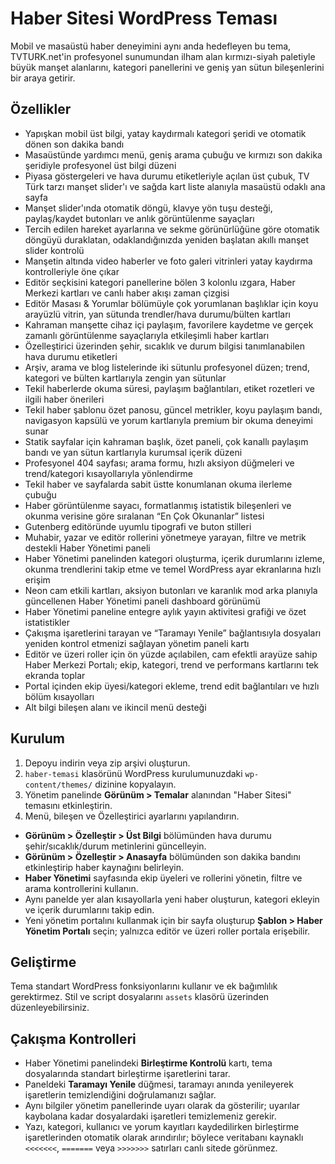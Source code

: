 # Haber Sitesi WordPress Teması

 Mobil ve masaüstü haber deneyimini aynı anda hedefleyen bu tema, TVTURK.net'in profesyonel sunumundan ilham alan kırmızı-siyah paletiyle büyük manşet alanlarını, kategori panellerini ve geniş yan sütun bileşenlerini bir araya getirir.

## Özellikler
- Yapışkan mobil üst bilgi, yatay kaydırmalı kategori şeridi ve otomatik dönen son dakika bandı
- Masaüstünde yardımcı menü, geniş arama çubuğu ve kırmızı son dakika şeridiyle profesyonel üst bilgi düzeni
- Piyasa göstergeleri ve hava durumu etiketleriyle açılan üst çubuk, TV Türk tarzı manşet slider'ı ve sağda kart liste alanıyla masaüstü odaklı ana sayfa
- Manşet slider'ında otomatik döngü, klavye yön tuşu desteği, paylaş/kaydet butonları ve anlık görüntülenme sayaçları
- Tercih edilen hareket ayarlarına ve sekme görünürlüğüne göre otomatik döngüyü duraklatan, odaklandığınızda yeniden başlatan akıllı manşet slider kontrolü
- Manşetin altında video haberler ve foto galeri vitrinleri yatay kaydırma kontrolleriyle öne çıkar
- Editör seçkisini kategori panellerine bölen 3 kolonlu ızgara, Haber Merkezi kartları ve canlı haber akışı zaman çizgisi
- Editör Masası & Yorumlar bölümüyle çok yorumlanan başlıklar için koyu arayüzlü vitrin, yan sütunda trendler/hava durumu/bülten kartları
- Kahraman manşette cihaz içi paylaşım, favorilere kaydetme ve gerçek zamanlı görüntülenme sayaçlarıyla etkileşimli haber kartları
- Özelleştirici üzerinden şehir, sıcaklık ve durum bilgisi tanımlanabilen hava durumu etiketleri
- Arşiv, arama ve blog listelerinde iki sütunlu profesyonel düzen; trend, kategori ve bülten kartlarıyla zengin yan sütunlar
- Tekil haberlerde okuma süresi, paylaşım bağlantıları, etiket rozetleri ve ilgili haber önerileri
- Tekil haber şablonu özet panosu, güncel metrikler, koyu paylaşım bandı, navigasyon kapsülü ve yorum kartlarıyla premium bir okuma deneyimi sunar
- Statik sayfalar için kahraman başlık, özet paneli, çok kanallı paylaşım bandı ve yan sütun kartlarıyla kurumsal içerik düzeni
- Profesyonel 404 sayfası; arama formu, hızlı aksiyon düğmeleri ve trend/kategori kısayollarıyla yönlendirme
- Tekil haber ve sayfalarda sabit üstte konumlanan okuma ilerleme çubuğu
- Haber görüntülenme sayacı, formatlanmış istatistik bileşenleri ve okunma verisine göre sıralanan “En Çok Okunanlar” listesi
- Gutenberg editöründe uyumlu tipografi ve buton stilleri
- Muhabir, yazar ve editör rollerini yönetmeye yarayan, filtre ve metrik destekli Haber Yönetimi paneli
- Haber Yönetimi panelinden kategori oluşturma, içerik durumlarını izleme, okunma trendlerini takip etme ve temel WordPress ayar ekranlarına hızlı erişim
- Neon cam etkili kartları, aksiyon butonları ve karanlık mod arka planıyla güncellenen Haber Yönetimi paneli dashboard görünümü
- Haber Yönetimi paneline entegre aylık yayın aktivitesi grafiği ve özet istatistikler
- Çakışma işaretlerini tarayan ve “Taramayı Yenile” bağlantısıyla dosyaları yeniden kontrol etmenizi sağlayan yönetim paneli kartı
- Editör ve üzeri roller için ön yüzde açılabilen, cam efektli arayüze sahip Haber Merkezi Portalı; ekip, kategori, trend ve performans kartlarını tek ekranda toplar
- Portal içinden ekip üyesi/kategori ekleme, trend edit bağlantıları ve hızlı bölüm kısayolları
- Alt bilgi bileşen alanı ve ikincil menü desteği

## Kurulum
1. Depoyu indirin veya zip arşivi oluşturun.
2. `haber-temasi` klasörünü WordPress kurulumunuzdaki `wp-content/themes/` dizinine kopyalayın.
3. Yönetim panelinde **Görünüm > Temalar** alanından "Haber Sitesi" temasını etkinleştirin.
4. Menü, bileşen ve Özelleştirici ayarlarını yapılandırın.
- **Görünüm > Özelleştir > Üst Bilgi** bölümünden hava durumu şehir/sıcaklık/durum metinlerini güncelleyin.
- **Görünüm > Özelleştir > Anasayfa** bölümünden son dakika bandını etkinleştirip haber kaynağını belirleyin.
- **Haber Yönetimi** sayfasında ekip üyeleri ve rollerini yönetin, filtre ve arama kontrollerini kullanın.
- Aynı panelde yer alan kısayollarla yeni haber oluşturun, kategori ekleyin ve içerik durumlarını takip edin.
- Yeni yönetim portalını kullanmak için bir sayfa oluşturup **Şablon > Haber Yönetim Portalı** seçin; yalnızca editör ve üzeri roller portala erişebilir.

## Geliştirme
Tema standart WordPress fonksiyonlarını kullanır ve ek bağımlılık gerektirmez. Stil ve script dosyalarını `assets` klasörü üzerinden düzenleyebilirsiniz.

## Çakışma Kontrolleri
- Haber Yönetimi panelindeki **Birleştirme Kontrolü** kartı, tema dosyalarında standart birleştirme işaretlerini tarar.
- Paneldeki **Taramayı Yenile** düğmesi, taramayı anında yenileyerek işaretlerin temizlendiğini doğrulamanızı sağlar.
- Aynı bilgiler yönetim panellerinde uyarı olarak da gösterilir; uyarılar kaybolana kadar dosyalardaki işaretleri temizlemeniz gerekir.
- Yazı, kategori, kullanıcı ve yorum kayıtları kaydedilirken birleştirme işaretlerinden otomatik olarak arındırılır; böylece veritabanı kaynaklı `<<<<<<<`, `=======` veya `>>>>>>>` satırları canlı sitede görünmez.
